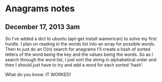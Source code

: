 Anagrams notes
==============

December 17, 2013 3am
---------------------
So I've added a dict to ubuntu (apt-get install wamerican) to solve my first hurdle. I plan on reading in the words list into an array for possible words. Then to just do an O(n) search for anagrams I'll create a hash of sorted letters of the word being the key and the values being the words. So as I search through the word list, I just sort the string in alphabetical order and then I should just have to try and add a word for each sorted 'hash'. 

What do you know. IT WORKED!